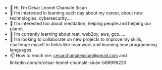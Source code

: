 - 👋 Hi, I’m Cesar Leonel Chamale Sican
- 👀 I’m interested in learning each day about my career, about new technologies, cybersecurity....
- 👀 I’m interested too about meditation, helping people and helping our planet. 
- 🌱 I’m currently learning about reat, web2py, aws, gcp..... 
- 💞️ I’m looking to collaborate on new projects to improve my skills, challenge myself in fields like teamwork and learning new programming languages.
- 📫 How to reach me: cesarchamalesican@gmail.com and linkedin.com/in/césar-leonel-chamalé-sicán-b86996220

<!---
cesarchs/cesarchs is a ✨ special ✨ repository because its `README.md` (this file) appears on your GitHub profile.
You can click the Preview link to take a look at your changes.
--->
